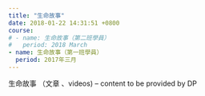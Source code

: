 ```yaml
---
title: "生命故事"
date: 2018-01-22 14:31:51 +0800
course:
# - name: 生命故事（第二班學員）
#   period: 2018 March
- name: 生命故事（第一班學員）
  period: 2017年三月
---
```

生命故事 （文章 、videos) – content to be provided by DP